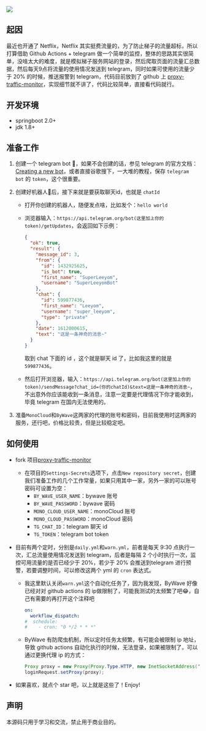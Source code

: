 ![](https://raw.githubusercontent.com/superleeyom/blog/main/img/20210131124723.png)

## 起因

最近也开通了 Netflix，Netflix 其实挺费流量的，为了防止梯子的流量超标，所以打算借助 Github Actions + telegram 做一个简单的监控，整体的思路其实很简单，没啥太大的难度，就是模拟梯子服务网站的登录，然后爬取页面的流量汇总数据，然后每天9点将流量的使用情况发送到 telegram，同时如果可使用的流量少于 20% 的时候，推送报警到 telegram，代码目前放到了 github 上 [proxy-traffic-monitor](https://github.com/superleeyom/proxy-traffic-monitor)，实现细节就不讲了，代码比较简单，直接看代码就行。

## 开发环境

- springboot 2.0+
- jdk 1.8+

## 准备工作

1. 创建一个 telegram bot 🤖，如果不会创建的话，参见 telegram 的官方文档：[Creating a new bot](https://core.telegram.org/bots#6-botfather)，或者直接谷歌搜下，一大堆的教程，保存 `telegram bot` 的 `token`，这个很重要。

2. 创建好机器人🤖后，接下来就是要获取聊天id，也就是 `chatId`

    - 打开你创建的机器人，随便发点啥，比如发个：`hello world`

    - 浏览器输入：`https://api.telegram.org/bot(这里加上你的token)/getUpdates`，会返回如下示例：

      ```json
      {
        "ok": true,
        "result": {
          "message_id": 3,
          "from": {
            "id": 1432925625,
            "is_bot": true,
            "first_name": "SuperLeeyom",
            "username": "SuperLeeyomBot"
          },
          "chat": {
            "id": 599877436,
            "first_name": "Leeyom",
            "username": "super_leeyom",
            "type": "private"
          },
          "date": 1612000615,
          "text": "这是一条神奇的消息~"
        }
      }
      ```

      取到 chat 下面的 id ，这个就是聊天 id 了，比如我这里的就是 `599877436`。

    - 然后打开浏览器，输入：`https://api.telegram.org/bot(这里加上你的token)/sendMessage?chat_id=(你的chatId)&text=这是一条神奇的消息~`，不出意外你应该能收到一条消息，注意一定要是代理情况下你才能收到，毕竟 telegram 在国内无法使用的。

3. 准备`MonoCloud`和`ByWave`这两家的代理的账号和密码，目前我使用时这两家的服务，还行吧，价格比较贵，但是比较稳定吧。

## 如何使用

- fork 项目[proxy-traffic-monitor](https://github.com/superleeyom/proxy-traffic-monitor)

  - 在项目的`Settings-Secrets`选项下，点击`New repository secret`，创建我们准备工作的几个工作常量，如果只用其中一家，另外一家的可以账号密码可设置为空：
     - `BY_WAVE_USER_NAME`：bywave 账号
     - `BY_WAVE_PASSWORD`：bywave 密码
     - `MONO_CLOUD_USER_NAME`：monoCloud 账号
     - `MONO_CLOUD_PASSWORD`：monoCloud 密码
     - `TG_CHAT_ID`：telegram 聊天 id
     - `TG_TOKEN`：telegram bot token

- 目前有两个定时，分别是`daily.yml`和`warn.yml`，前者是每天 9:30 点执行一次，汇总流量使用情况发送到 telegram，后者是每隔 2 个小时执行一次，监控可用流量的是否已经少于 20%，若少于 20% 会推送到telegram 进行预警，若要调整时间，可以修改这两个 yml 的 `cron` 表达式。

  - 我这里默认关闭`warn.yml`这个自动化任务了，因为我发现，ByWave 好像已经对对 github actions 的 ip做限制了，可能我测试的太频繁了吧😂，自己有需要的再打开这个注释吧

     ```yml
     on:
       workflow_dispatch:
     #  schedule:
     #    - cron: "0 */2 * * *"
     ```

  - ByWave 有防爬虫机制，所以定时任务太频繁，有可能会被限制 ip 地址，导致 github actions 自动化执行的时候，无法登录，如果被限制了，可以通过更换代理 ip 的方式：

     ```java
     Proxy proxy = new Proxy(Proxy.Type.HTTP, new InetSocketAddress("xxx.xxx.xxx.xxx", 80));
     loginRequest.setProxy(proxy);
     ```

- 如果喜欢，就点个 star 吧，以上就是这些了！Enjoy!

## 声明

本源码只用于学习和交流，禁止用于商业目的。

